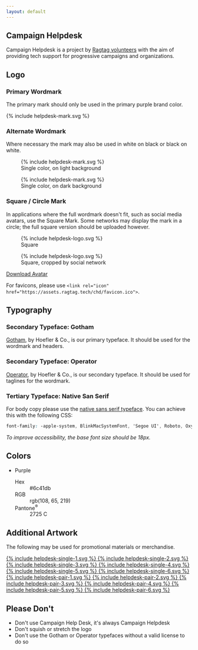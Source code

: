 ```yaml
---
layout: default
---
```


<section id="intro" markdown="1">

## Campaign Helpdesk

Campaign Helpdesk is a project by <a href="https://ragtag.org" title="Ragtag">Ragtag volunteers</a> with the aim of providing tech support for progressive campaigns and organizations.

</section>

<section markdown="1">

## Logo

### Primary Wordmark

The primary mark should only be used in the primary purple brand color.

<p>
  <span class="chd-mark-background">{% include helpdesk-mark.svg %}</span>
</p>

### Alternate Wordmark

Where necessary the mark may also be used in white on black or black on white.

<div>
  <figure>
    <span class="chd-mark-background chd-mark-black-on-white">{% include helpdesk-mark.svg %}</span>
    <figcaption>Single color, on light background</figcaption>
  </figure>

  <figure>
    <span class="chd-mark-background chd-mark-white-on-black">{% include helpdesk-mark.svg %}</span>
    <figcaption>Single color, on dark background</figcaption>
  </figure>
</div>

### Square / Circle Mark

In applications where the full wordmark doesn't fit, such as social media avatars, use the Square Mark. Some networks may display the mark in a circle; the full square version should be uploaded however.

<div>
  <figure>
    <span class="chd-logo-background chd-logo-background-square">{% include helpdesk-logo.svg %}</span>
    <figcaption>Square</figcaption>
  </figure>

  <figure>
    <span class="chd-logo-background chd-logo-background-circle">{% include helpdesk-logo.svg %}</span>
    <figcaption>Square, cropped by social network</figcaption>
  </figure>
</div>

<a href="https://assets.ragtag.tech/chd-square-avatar.png" download class="button">Download Avatar</a>

For favicons, please use `<link rel="icon" href="https://assets.ragtag.tech/chd/favicon.ico">`.

</section>

<section markdown="1">

## Typography

### Secondary Typeface: Gotham

[Gotham](https://www.typography.com/fonts/gotham/overview/), by Hoefler & Co., is our primary typeface. It should be used for the wordmark and headers.

### Secondary Typeface: Operator

[Operator](https://www.typography.com/fonts/operator/overview/), by Hoefler & Co., is our secondary typeface. It should be used for taglines for the wordmark.

### Tertiary Typeface: Native San Serif

For body copy please use the [native sans serif typeface](https://css-tricks.com/snippets/css/system-font-stack/). You can achieve this with the following CSS:

```css
font-family: -apple-system, BlinkMacSystemFont, 'Segoe UI', Roboto, Oxygen-Sans, Ubuntu, Cantarell, 'Helvetica Neue', sans-serif, 'Apple Color Emoji', 'Segoe UI Emoji', 'Segoe UI Symbol';
```

_To improve accessibility, the base font size should be 18px._

</section>

<section markdown="1">

## Colors

<ul class="color-swatches">
  <li>
    <span class="color-swatch color-swatch-chd-purple"></span>
    <span class="color-swatch-label">Purple</span>
    <dl class="color-swatch-values">
      <dt>Hex</dt> <dd>#6c41db</dd>
      <dt>RGB</dt> <dd>rgb(108, 65, 219)</dd>
      <dt>Pantone<sup>&reg;</sup></dt> <dd>2725 C</dd>
    </dl>
  </li>
</ul>

</section>

<section markdown="1">

## Additional Artwork

The following may be used for promotional materials or merchandise.

<div class="chd-thumbnails">
  <a href="https://assets.ragtag.tech/chd/helpdesk-single-1.svg" title="Click to download" class="chd-thumb">
    {% include helpdesk-single-1.svg %}
  </a>

  <a href="https://assets.ragtag.tech/chd/helpdesk-single-2.svg" title="Click to download" class="chd-thumb">
    {% include helpdesk-single-2.svg %}
  </a>

  <a href="https://assets.ragtag.tech/chd/helpdesk-single-3.svg" title="Click to download" class="chd-thumb">
    {% include helpdesk-single-3.svg %}
  </a>

  <a href="https://assets.ragtag.tech/chd/helpdesk-single-4.svg" title="Click to download" class="chd-thumb">
    {% include helpdesk-single-4.svg %}
  </a>

  <a href="https://assets.ragtag.tech/chd/helpdesk-single-5.svg" title="Click to download" class="chd-thumb">
    {% include helpdesk-single-5.svg %}
  </a>

  <a href="https://assets.ragtag.tech/chd/helpdesk-single-6.svg" title="Click to download" class="chd-thumb">
    {% include helpdesk-single-6.svg %}
  </a>

  <a href="https://assets.ragtag.tech/chd/helpdesk-pair-1.svg" title="Click to download" class="chd-thumb">
    {% include helpdesk-pair-1.svg %}
  </a>

  <a href="https://assets.ragtag.tech/chd/helpdesk-pair-2.svg" title="Click to download" class="chd-thumb">
    {% include helpdesk-pair-2.svg %}
  </a>

  <a href="https://assets.ragtag.tech/chd/helpdesk-pair-3.svg" title="Click to download" class="chd-thumb">
    {% include helpdesk-pair-3.svg %}
  </a>

  <a href="https://assets.ragtag.tech/chd/helpdesk-pair-4.svg" title="Click to download" class="chd-thumb">
    {% include helpdesk-pair-4.svg %}
  </a>

  <a href="https://assets.ragtag.tech/chd/helpdesk-pair-5.svg" title="Click to download" class="chd-thumb">
    {% include helpdesk-pair-5.svg %}
  </a>

  <a href="https://assets.ragtag.tech/chd/helpdesk-pair-6.svg" title="Click to download" class="chd-thumb">
    {% include helpdesk-pair-6.svg %}
  </a>

</div>

</section>

<section markdown="1">

## Please Don't

- Don't use Campaign Help Desk, it's always Campaign Helpdesk
- Don't squish or stretch the logo
- Don't use the Gotham or Operator typefaces without a valid license to do so

</section>
